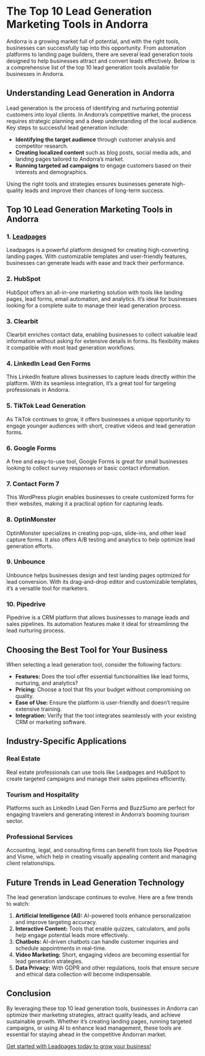 # The Top 10 Lead Generation Marketing Tools in Andorra

Andorra is a growing market full of potential, and with the right tools, businesses can successfully tap into this opportunity. From automation platforms to landing page builders, there are several lead generation tools designed to help businesses attract and convert leads effectively. Below is a comprehensive list of the top 10 lead generation tools available for businesses in Andorra.

## Understanding Lead Generation in Andorra

Lead generation is the process of identifying and nurturing potential customers into loyal clients. In Andorra’s competitive market, the process requires strategic planning and a deep understanding of the local audience. Key steps to successful lead generation include:

- **Identifying the target audience** through customer analysis and competitor research.
- **Creating localized content** such as blog posts, social media ads, and landing pages tailored to Andorra’s market.
- **Running targeted ad campaigns** to engage customers based on their interests and demographics.

Using the right tools and strategies ensures businesses generate high-quality leads and improve their chances of long-term success.

## Top 10 Lead Generation Marketing Tools in Andorra

### 1. [Leadpages](https://bit.ly/LEadPages)
Leadpages is a powerful platform designed for creating high-converting landing pages. With customizable templates and user-friendly features, businesses can generate leads with ease and track their performance.

### 2. **HubSpot**
HubSpot offers an all-in-one marketing solution with tools like landing pages, lead forms, email automation, and analytics. It’s ideal for businesses looking for a complete suite to manage their lead generation process.

### 3. **Clearbit**
Clearbit enriches contact data, enabling businesses to collect valuable lead information without asking for extensive details in forms. Its flexibility makes it compatible with most lead generation workflows.

### 4. **LinkedIn Lead Gen Forms**
This LinkedIn feature allows businesses to capture leads directly within the platform. With its seamless integration, it’s a great tool for targeting professionals in Andorra.

### 5. **TikTok Lead Generation**
As TikTok continues to grow, it offers businesses a unique opportunity to engage younger audiences with short, creative videos and lead generation forms.

### 6. **Google Forms**
A free and easy-to-use tool, Google Forms is great for small businesses looking to collect survey responses or basic contact information.

### 7. **Contact Form 7**
This WordPress plugin enables businesses to create customized forms for their websites, making it a practical option for capturing leads.

### 8. **OptinMonster**
OptinMonster specializes in creating pop-ups, slide-ins, and other lead capture forms. It also offers A/B testing and analytics to help optimize lead generation efforts.

### 9. **Unbounce**
Unbounce helps businesses design and test landing pages optimized for lead conversion. With its drag-and-drop editor and customizable templates, it’s a versatile tool for marketers.

### 10. **Pipedrive**
Pipedrive is a CRM platform that allows businesses to manage leads and sales pipelines. Its automation features make it ideal for streamlining the lead nurturing process.

## Choosing the Best Tool for Your Business

When selecting a lead generation tool, consider the following factors:

- **Features:** Does the tool offer essential functionalities like lead forms, nurturing, and analytics?
- **Pricing:** Choose a tool that fits your budget without compromising on quality.
- **Ease of Use:** Ensure the platform is user-friendly and doesn’t require extensive training.
- **Integration:** Verify that the tool integrates seamlessly with your existing CRM or marketing software.

## Industry-Specific Applications

### Real Estate
Real estate professionals can use tools like Leadpages and HubSpot to create targeted campaigns and manage their sales pipelines efficiently.

### Tourism and Hospitality
Platforms such as LinkedIn Lead Gen Forms and BuzzSumo are perfect for engaging travelers and generating interest in Andorra’s booming tourism sector.

### Professional Services
Accounting, legal, and consulting firms can benefit from tools like Pipedrive and Visme, which help in creating visually appealing content and managing client relationships.

## Future Trends in Lead Generation Technology

The lead generation landscape continues to evolve. Here are a few trends to watch:

1. **Artificial Intelligence (AI):** AI-powered tools enhance personalization and improve targeting accuracy.
2. **Interactive Content:** Tools that enable quizzes, calculators, and polls help engage potential leads more effectively.
3. **Chatbots:** AI-driven chatbots can handle customer inquiries and schedule appointments in real-time.
4. **Video Marketing:** Short, engaging videos are becoming essential for lead generation strategies.
5. **Data Privacy:** With GDPR and other regulations, tools that ensure secure and ethical data collection will become indispensable.

## Conclusion

By leveraging these top 10 lead generation tools, businesses in Andorra can optimize their marketing strategies, attract quality leads, and achieve sustainable growth. Whether it’s creating landing pages, running targeted campaigns, or using AI to enhance lead management, these tools are essential for staying ahead in the competitive Andorran market.

[Get started with Leadpages today to grow your business!](https://bit.ly/LEadPages)

